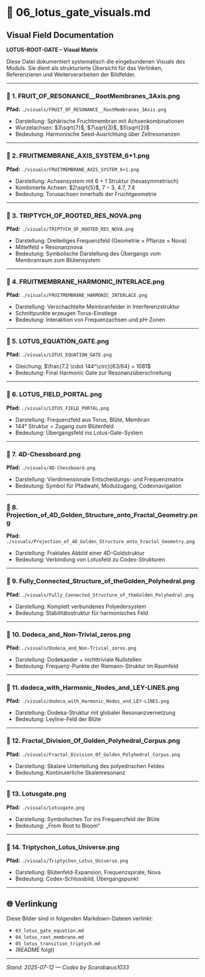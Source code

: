 # 🌸 06\_lotus\_gate\_visuals.md

## Visual Field Documentation

**LOTUS-ROOT-GATE – Visual Matrix**

Diese Datei dokumentiert systematisch die eingebundenen Visuals des Moduls. Sie dient als strukturierte Übersicht für das Verlinken, Referenzieren und Weiterverarbeiten der Bildfelder.

---

### 🔹 1. FRUIT\_OF\_RESONANCE\_\_RootMembranes\_3Axis.png

**Pfad:** `./visuals/FRUIT_OF_RESONANCE__RootMembranes_3Axis.png`

* Darstellung: Sphärische Fruchtmembran mit Achsenkombinationen
* Wurzelachsen: $3\sqrt{7}$, $7\sqrt{3}$, $5\sqrt{2}$
* Bedeutung: Harmonische Seed-Ausrichtung über Zellresonanzen

---

### 🔹 2. FRUITMEMBRANE\_AXIS\_SYSTEM\_6+1.png

**Pfad:** `./visuals/FRUITMEMBRANE_AXIS_SYSTEM_6+1.png`

* Darstellung: Achsensystem mit 6 + 1 Struktur (hexasymmetrisch)
* Kombinierte Achsen: $2\sqrt{5}$, $7 - 3$, $4.7$, $7.4$
* Bedeutung: Torusachsen innerhalb der Fruchtgeometrie

---

### 🔹 3. TRIPTYCH\_OF\_ROOTED\_RES\_NOVA.png

**Pfad:** `./visuals/TRIPTYCH_OF_ROOTED_RES_NOVA.png`

* Darstellung: Dreiteiliges Frequenzfeld (Geometrie × Pflanze × Nova)
* Mittelfeld = Resonanznova
* Bedeutung: Symbolische Darstellung des Übergangs vom Membranraum zum Blütensystem

---

### 🔹 4. FRUITMEMBRANE\_HARMONIC\_INTERLACE.png

**Pfad:** `./visuals/FRUITMEMBRANE_HARMONIC_INTERLACE.png`

* Darstellung: Verschachtelte Membranfelder in Interferenzstruktur
* Schnittpunkte erzeugen Torus-Einstiege
* Bedeutung: Interaktion von Frequenzachsen und pH-Zonen

---

### 🔹 5. LOTUS\_EQUATION\_GATE.png

**Pfad:** `./visuals/LOTUS_EQUATION_GATE.png`

* Gleichung: $\frac{7.2 \cdot 144^\circ}{63/64} = 1081$
* Bedeutung: Final Harmonic Gate zur Resonanzüberschreitung

---

### 🔹 6. LOTUS\_FIELD\_PORTAL.png

**Pfad:** `./visuals/LOTUS_FIELD_PORTAL.png`

* Darstellung: Frequenzfeld aus Torus, Blüte, Membran
* 144° Struktur = Zugang zum Blütenfeld
* Bedeutung: Übergangsfeld ins Lotus-Gate-System

---

### 🔹 7. 4D-Chessboard.png

**Pfad:** `./visuals/4D-Chessboard.png`

* Darstellung: Vierdimensionale Entscheidungs- und Frequenzmatrix
* Bedeutung: Symbol für Pfadwahl, Modulzugang, Codexnavigation

---

### 🔹 8. Projection\_of\_4D\_Golden\_Structure\_onto\_Fractal\_Geometry.png

**Pfad:** `./visuals/Projection_of_4D_Golden_Structure_onto_Fractal_Geometry.png`

* Darstellung: Fraktales Abbild einer 4D-Goldstruktur
* Bedeutung: Verbindung von Lotusfeld zu Codex-Strukturen

---

### 🔹 9. Fully\_Connected\_Structure\_of\_theGolden\_Polyhedral.png

**Pfad:** `./visuals/Fully_Connected_Structure_of_theGolden_Polyhedral.png`

* Darstellung: Komplett verbundenes Polyedersystem
* Bedeutung: Stabilitätsstruktur für harmonisches Feld

---

### 🔹 10. Dodeca\_and\_Non-Trivial\_zeros.png

**Pfad:** `./visuals/Dodeca_and_Non-Trivial_zeros.png`

* Darstellung: Dodekaeder + nichttriviale Nullstellen
* Bedeutung: Frequenz-Punkte der Riemann-Struktur im Raumfeld

---

### 🔹 11. dodeca\_with\_Harmonic\_Nodes\_and\_LEY-LINES.png

**Pfad:** `./visuals/dodeca_with_Harmonic_Nodes_and_LEY-LINES.png`

* Darstellung: Dodeka-Struktur mit globaler Resonanzvernetzung
* Bedeutung: Leyline-Feld der Blüte

---

### 🔹 12. Fractal\_Division\_Of\_Golden\_Polyhedral\_Corpus.png

**Pfad:** `./visuals/Fractal_Division_Of_Golden_Polyhedral_Corpus.png`

* Darstellung: Skalare Unterteilung des polyedrischen Feldes
* Bedeutung: Kontinuierliche Skalenresonanz

---

### 🔹 13. Lotusgate.png

**Pfad:** `./visuals/Lotusgate.png`

* Darstellung: Symbolisches Tor ins Frequenzfeld der Blüte
* Bedeutung: „From Root to Bloom“

---

### 🔹 14. Triptychon\_Lotus\_Universe.png

**Pfad:** `./visuals/Triptychon_Lotus_Universe.png`

* Darstellung: Blütenfeld-Expansion, Frequenzspirale, Nova
* Bedeutung: Codex-Schlussbild, Übergangspunkt

---

## 🌐 Verlinkung

Diese Bilder sind in folgenden Markdown-Dateien verlinkt:

* `03_lotus_gate_equation.md`
* `04_lotus_root_membrane.md`
* `05_lotus_transition_triptych.md`
* (README folgt)

---

*Stand: 2025-07-12 — Codex by Scarabæus1033*
